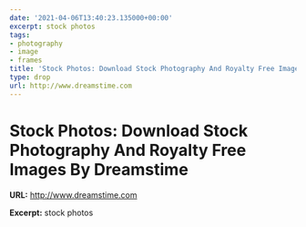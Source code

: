 ```yaml
---
date: '2021-04-06T13:40:23.135000+00:00'
excerpt: stock photos
tags:
- photography
- image
- frames
title: 'Stock Photos: Download Stock Photography And Royalty Free Images By Dreamstime'
type: drop
url: http://www.dreamstime.com
---
```


# Stock Photos: Download Stock Photography And Royalty Free Images By Dreamstime

**URL:** http://www.dreamstime.com

**Excerpt:** stock photos
